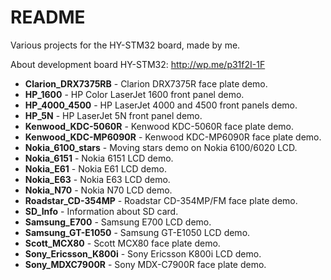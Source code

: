 # README #

Various projects for the HY-STM32 board, made by me.

About development board HY-STM32: http://wp.me/p31f2I-1F

* <b>Clarion_DRX7375RB</b> - Clarion DRX7375R face plate demo.
* <b>HP_1600</b> - HP Color LaserJet 1600 front panel demo.
* <b>HP_4000_4500</b> - HP LaserJet 4000 and 4500 front panels demo.
* <b>HP_5N</b> - HP LaserJet 5N front panel demo.
* <b>Kenwood_KDC-5060R</b> - Kenwood KDC-5060R face plate demo.
* <b>Kenwood_KDC-MP6090R</b> - Kenwood KDC-MP6090R face plate demo.
* <b>Nokia_6100_stars</b> - Moving stars demo on Nokia 6100/6020 LCD.
* <b>Nokia_6151</b> - Nokia 6151 LCD demo.
* <b>Nokia_E61</b> - Nokia E61 LCD demo.
* <b>Nokia_E63</b> - Nokia E63 LCD demo.
* <b>Nokia_N70</b> - Nokia N70 LCD demo.
* <b>Roadstar_CD-354MP</b> - Roadstar CD-354MP/FM face plate demo.
* <b>SD_Info</b> - Information about SD card.
* <b>Samsung_E700</b> - Samsung E700 LCD demo.
* <b>Samsung_GT-E1050</b> - Samsung GT-E1050 LCD demo.
* <b>Scott_MCX80</b> - Scott MCX80 face plate demo.
* <b>Sony_Ericsson_K800i</b> - Sony Ericsson K800i LCD demo.
* <b>Sony_MDXC7900R</b> - Sony MDX-C7900R face plate demo.
